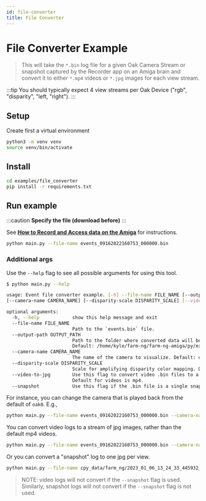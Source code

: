 ```yaml
---
id: file-converter
title: File Converter
---
```



# File Converter Example

> This will take the `*.bin` log file for a given Oak Camera Stream or snapshot
> captured by the Recorder app on an Amiga brain and convert it to either
> `*.mp4` videos or `*.jpg` images for each view stream.

:::tip
You should typically expect 4 view streams per Oak Device ("rgb", "disparity", "left, "right").
:::

## Setup

Create first a virtual environment

```bash
python3 -m venv venv
source venv/bin/activate
```

## Install

```bash
cd examples/file_converter
pip install -r requirements.txt
```

## Run example

:::caution
**Specify the file (download before)**
:::

See **[How to Record and Access data on the Amiga](/docs/examples/import_log_file/)**
for instructions.

```bash
python main.py --file-name events_09162022160753_000000.bin
```

### Additional args

 Use the `--help` flag to see all possible arguments for using this tool.

```bash
$ python main.py --help

usage: Event file converter example. [-h] --file-name FILE_NAME [--output-path OUTPUT_PATH]
[--camera-name CAMERA_NAME] [--disparity-scale DISPARITY_SCALE] [--video-to-jpg] [--snapshot]

optional arguments:
  -h, --help            show this help message and exit
  --file-name FILE_NAME
                        Path to the `events.bin` file.
  --output-path OUTPUT_PATH
                        Path to the folder where converted data will be written.
                        Default: /home/kyle/farm-ng/farm-ng-amiga/py/examples/file_converter
  --camera-name CAMERA_NAME
                        The name of the camera to visualize. Default: oak0.
  --disparity-scale DISPARITY_SCALE
                        Scale for amplifying disparity color mapping. Default: 1.
  --video-to-jpg        Use this flag to convert video .bin files to a series of jpg images.
                        Default for videos is mp4.
  --snapshot            Use this flag if the .bin file is a single snapshot. Output will be jpg images.
```

 For instance, you can change the camera that is played back from the default of `oak0`. E.g.,

```bash
python main.py --file-name events_09162022160753_000000.bin --camera-name oak1
```

You can convert video logs to a stream of jpg images, rather than the default mp4 videos.

```bash
python main.py --file-name events_09162022160753_000000.bin --camera-name oak1 --video-to-jpg
```

Or you can convert a "snapshot" log to one jpg per view.

```bash
python main.py --file-name cpy_data/farm_ng/2023_01_06_13_24_33_445932_snapshot_b42d218.bin --snapshot
```

> NOTE: video logs will not convert if the `--snapshot` flag is used.
> Similarly, snapshot logs will not convert if the `--snapshot` flag is not used.

